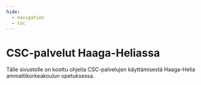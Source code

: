 ```yaml
---
hide:
  - navigation
  - toc
---
```


# CSC-palvelut Haaga-Heliassa

Tälle sivustolle on koottu ohjeita CSC-palvelujen käyttämisestä Haaga-Helia ammattikorkeakoulun opetuksessa.
